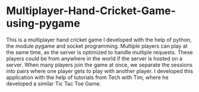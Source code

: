 # Multiplayer-Hand-Cricket-Game-using-pygame

This is a multiplayer hand cricket game I developed with the help of python, the module pygame and socket programming.
Multiple players can play at the same time, as the server is optimized to handle multiple requests.
These players could be from anywhere in the world if the server is hosted on a server.
When many players join the game at once, we separate the sessions into pairs where one player gets to play with another player.
I developed this application with the help of tutorials from Tech with Tim, where he developed a similar Tic Tac Toe Game.
